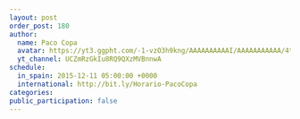 ```yaml
---
layout: post
order_post: 180
author:
  name: Paco Copa
  avatar: https://yt3.ggpht.com/-1-vzO3h9kng/AAAAAAAAAAI/AAAAAAAAAAA/4t-P40--UIY/s88-c-k-no/photo.jpg
  yt_channel: UCZmRzGkIu8RQ9QXzMVBnnwA
schedule:
  in_spain: 2015-12-11 05:00:00 +0000
  international: http://bit.ly/Horario-PacoCopa
categories:
public_participation: false
---
```

